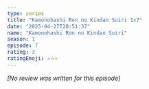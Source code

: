 ```yaml
---
type: series
title: "Kamonohashi Ron no Kindan Suiri 1x7"
date: "2025-04-27T20:51:37"
name: "Kamonohashi Ron no Kindan Suiri"
season: 1
episode: 7
rating: 3
ratingEmoji: ⭐️⭐️⭐️
---
```


*[No review was written for this episode]*

